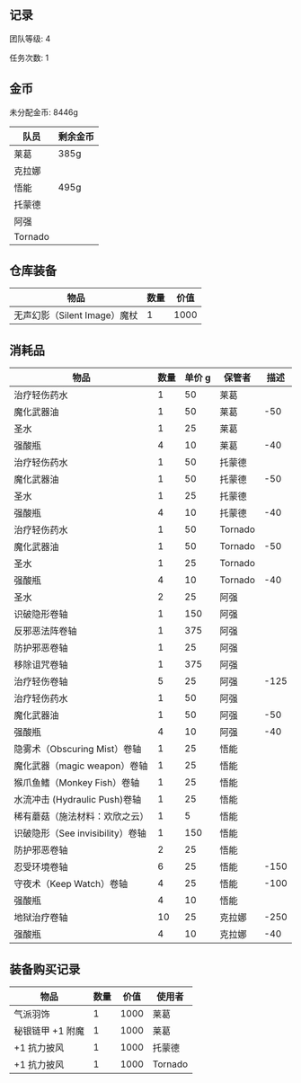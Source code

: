 ## 记录

团队等级: 4

任务次数: 1

## 金币

未分配金币: 8446g

| 队员    | 剩余金币 |
| ------- | -------- |
| 莱葛    | 385g     |
| 克拉娜  |          |
| 悟能    | 495g     |
| 托蒙德  |          |
| 阿强    |          |
| Tornado |          |

## 仓库装备

| 物品                         | 数量 | 价值 |
| ---------------------------- | ---- | ---- |
| 无声幻影（Silent Image）魔杖 | 1    | 1000 |

## 消耗品

| 物品                             | 数量 | 单价 g | 保管者  | 描述 |
| -------------------------------- | ---- | ------ | ------- | ---- |
| 治疗轻伤药水                     | 1    | 50     | 莱葛    |
| 魔化武器油                       | 1    | 50     | 莱葛    | -50  |
| 圣水                             | 1    | 25     | 莱葛    |
| 强酸瓶                           | 4    | 10     | 莱葛    | -40  |
| 治疗轻伤药水                     | 1    | 50     | 托蒙德  |
| 魔化武器油                       | 1    | 50     | 托蒙德  | -50  |
| 圣水                             | 1    | 25     | 托蒙德  |
| 强酸瓶                           | 4    | 10     | 托蒙德  | -40  |
| 治疗轻伤药水                     | 1    | 50     | Tornado |
| 魔化武器油                       | 1    | 50     | Tornado | -50  |
| 圣水                             | 1    | 25     | Tornado |
| 强酸瓶                           | 4    | 10     | Tornado | -40  |
| 圣水                             | 2    | 25     | 阿强    |
| 识破隐形卷轴                     | 1    | 150    | 阿强    |
| 反邪恶法阵卷轴                   | 1    | 375    | 阿强    |
| 防护邪恶卷轴                     | 1    | 25     | 阿强    |
| 移除诅咒卷轴                     | 1    | 375    | 阿强    |
| 治疗轻伤卷轴                     | 5    | 25     | 阿强    | -125 |
| 治疗轻伤药水                     | 1    | 50     | 阿强    |
| 魔化武器油                       | 1    | 50     | 阿强    | -50  |
| 强酸瓶                           | 4    | 10     | 阿强    | -40  |
| 隐雾术（Obscuring Mist）卷轴     | 1    | 25     | 悟能    |
| 魔化武器（magic weapon）卷轴     | 1    | 25     | 悟能    |
| 猴爪鱼鳍（Monkey Fish）卷轴      | 1    | 25     | 悟能    |
| 水流冲击 (Hydraulic Push)卷轴    | 1    | 25     | 悟能    |
| 稀有蘑菇（施法材料：欢欣之云）   | 1    | 5      | 悟能    |
| 识破隐形（See invisibility）卷轴 | 1    | 150    | 悟能    |
| 防护邪恶卷轴                     | 2    | 25     | 悟能    |
| 忍受环境卷轴                     | 6    | 25     | 悟能    | -150 |
| 守夜术（Keep Watch）卷轴          | 4    | 25     | 悟能    | -100 |
| 强酸瓶                           | 4    | 10     | 悟能    |
| 地狱治疗卷轴                     | 10   | 25     | 克拉娜  | -250 |
| 强酸瓶                           | 4    | 10     | 克拉娜  | -40  |

## 装备购买记录

| 物品             | 数量 | 价值 | 使用者 |
| ---------------- | ---- | ---- | ------ |
| 气派羽饰         | 1    | 1000 | 莱葛   |
| 秘银链甲 +1 附魔 | 1    | 1000 | 莱葛   |
| +1 抗力披风 | 1    | 1000 | 托蒙德   |
| +1 抗力披风 | 1    | 1000 | Tornado   |
